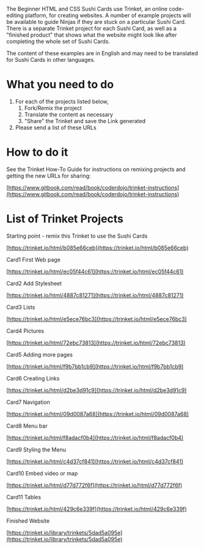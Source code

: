 The Beginner HTML and CSS Sushi Cards use Trinket, an online code-editing platform, for creating websites. A number of example projects will be available to guide Ninjas if they are stuck on a particular Sushi Card. There is a separate Trinket project for each Sushi Card, as well as a "finished product" that shows what the website might look like after completing the whole set of Sushi Cards.

The content of these examples are in English and may need to be translated for Sushi Cards in other languages.

# What you need to do

1. For each of the projects listed below,
   1. Fork/Remix the project
   2. Translate the content as necessary
   3. "Share" the Trinket and save the Link generated
2. Please send a list of these URLs

# How to do it

See the Trinket How-To Guide for instructions on remixing projects and getting the new URLs for sharing:

[https://www.gitbook.com/read/book/coderdojo/trinket-instructions](https://www.gitbook.com/read/book/coderdojo/trinket-instructions)

# List of Trinket Projects

Starting point - remix this Trinket to use the Sushi Cards

[https://trinket.io/html/b085e66ceb](https://trinket.io/html/b085e66ceb)

Card1 First Web page

[https://trinket.io/html/ec05f44c61](https://trinket.io/html/ec05f44c61)

Card2 Add Stylesheet

[https://trinket.io/html/4887c81271](https://trinket.io/html/4887c81271)

Card3 Lists

[https://trinket.io/html/e5ece76bc3](https://trinket.io/html/e5ece76bc3)

Card4 Pictures

[https://trinket.io/html/72ebc73813](https://trinket.io/html/72ebc73813)

Card5 Adding more pages

[https://trinket.io/html/f9b7bb1cb9](https://trinket.io/html/f9b7bb1cb9)

Card6 Creating Links

[https://trinket.io/html/d2be3d91c9](https://trinket.io/html/d2be3d91c9)

Card7 Navigation

[https://trinket.io/html/09d0087a68](https://trinket.io/html/09d0087a68)

Card8 Menu bar

[https://trinket.io/html/f8adacf0b4](https://trinket.io/html/f8adacf0b4)

Card9 Styling the Menu

[https://trinket.io/html/c4d37cf841](https://trinket.io/html/c4d37cf841)

Card10 Embed video or map

[https://trinket.io/html/d77d772f6f](https://trinket.io/html/d77d772f6f)

Card11 Tables

[https://trinket.io/html/429c6e339f](https://trinket.io/html/429c6e339f)

Finished Website

[https://trinket.io/library/trinkets/5dad5a095e](https://trinket.io/library/trinkets/5dad5a095e)

